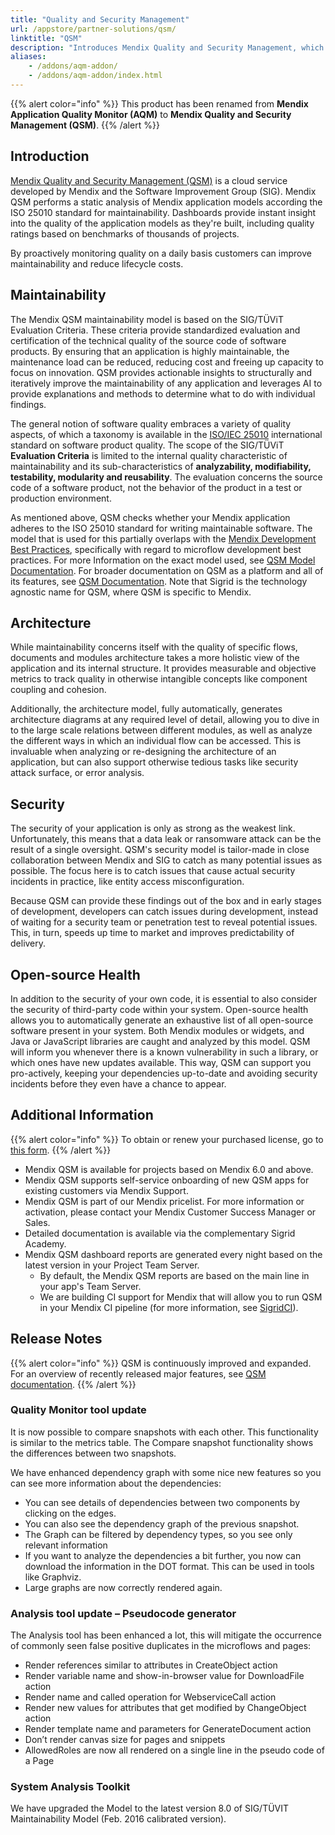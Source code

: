 ```yaml
---
title: "Quality and Security Management"
url: /appstore/partner-solutions/qsm/
linktitle: "QSM"
description: "Introduces Mendix Quality and Security Management, which is a cloud service developed by Mendix and the Software Improvement Group (SIG), and the implemented checks for best practices."
aliases:
    - /addons/aqm-addon/
    - /addons/aqm-addon/index.html
---
```


{{% alert color="info" %}}
This product has been renamed from **Mendix Application Quality Monitor (AQM)** to **Mendix Quality and Security Management (QSM)**.
{{% /alert %}}

## Introduction

[Mendix Quality and Security Management (QSM)](https://www.softwareimprovementgroup.com/solutions/sigrid-for-mendix-quality-and-security-management/) is a cloud service developed by Mendix and the Software Improvement Group (SIG). Mendix QSM performs a static analysis of Mendix application models according the ISO 25010 standard for maintainability. Dashboards provide instant insight into the quality of the application models as they're built, including quality ratings based on benchmarks of thousands of projects.

By proactively monitoring quality on a daily basis customers can improve maintainability and reduce lifecycle costs.

## Maintainability

The Mendix QSM maintainability model is based on the SIG/TÜViT Evaluation Criteria. These criteria provide standardized evaluation and certification of the technical quality of the source code of software products. By ensuring that an application is highly maintainable, the maintenance load can be reduced, reducing cost and freeing up capacity to focus on innovation. QSM provides actionable insights to structurally and iteratively improve the maintainability of any application and leverages AI to provide explanations and methods to determine what to do with individual findings. 

The general notion of software quality embraces a variety of quality aspects, of which a taxonomy is available in the [ISO/IEC 25010](https://iso25000.com/index.php/en/iso-25000-standards/iso-25010) international standard on software product quality. The scope of the SIG/TÜViT **Evaluation Criteria** is limited to the internal quality characteristic of maintainability and its sub-characteristics of **analyzability, modifiability, testability, modularity and reusability**. The evaluation concerns the source code of a software product, not the behavior of the product in a test or production environment. 

As mentioned above, QSM checks whether your Mendix application adheres to the ISO 25010 standard for writing maintainable software. The model that is used for this partially overlaps with the [Mendix Development Best Practices](/refguide/dev-best-practices/), specifically with regard to microflow development best practices. For more Information on the exact model used, see [QSM Model Documentation](https://www.softwareimprovementgroup.com/wp-content/uploads/SIG-TUViT-Evaluation-Criteria-Trusted-Product-Maintainability.pdf). For broader documentation on QSM as a platform and all of its features, see [QSM Documentation](https://docs.sigrid-says.com/). Note that Sigrid is the technology agnostic name for QSM, where QSM is specific to Mendix.

## Architecture

While maintainability concerns itself with the quality of specific flows, documents and modules architecture takes a more holistic view of the application and its internal structure. It provides measurable and objective metrics to track quality in otherwise intangible concepts like component coupling and cohesion.

Additionally, the architecture model, fully automatically, generates architecture diagrams at any required level of detail, allowing you to dive in to the large scale relations between different modules, as well as analyze the different ways in which an individual flow can be accessed. This is invaluable when analyzing or re-designing the architecture of an application, but can also support otherwise tedious tasks like security attack surface, or error analysis. 

## Security

The security of your application is only as strong as the weakest link. Unfortunately, this means that a data leak or ransomware attack can be the result of a single oversight. QSM's security model is tailor-made in close collaboration between Mendix and SIG to catch as many potential issues as possible. The focus here is to catch issues that cause actual security incidents in practice, like entity access misconfiguration. 

Because QSM can provide these findings out of the box and in early stages of development, developers can catch issues during development, instead of waiting for a security team or penetration test to reveal potential issues. This, in turn, speeds up time to market and improves predictability of delivery. 

## Open-source Health

In addition to the security of your own code, it is essential to also consider the security of third-party code within your system. Open-source health allows you to automatically generate an exhaustive list of all open-source software present in your system. Both Mendix modules or widgets, and Java or JavaScript libraries are caught and analyzed by this model. QSM will inform you whenever there is a known vulnerability in such a library, or which ones have new updates available. This way, QSM can support you pro-actively, keeping your dependencies up-to-date and avoiding security incidents before they even have a chance to appear. 

## Additional Information

{{% alert color="info" %}}
To obtain or renew your purchased license, go to [this form](https://addon.mendix.com/index.html).
{{% /alert %}}

* Mendix QSM is available for projects based on Mendix 6.0 and above.
* Mendix QSM supports self-service onboarding of new QSM apps for existing customers via Mendix Support.
* Mendix QSM is part of our Mendix pricelist. For more information or activation, please contact your Mendix Customer Success Manager or Sales.
* Detailed documentation is available via the complementary Sigrid Academy.
* Mendix QSM dashboard reports are generated every night based on the latest version in your Project Team Server.
    * By default, the Mendix QSM reports are based on the main line in your app's Team Server.
    * We are building CI support for Mendix that will allow you to run QSM in your Mendix CI pipeline (for more information, see [SigridCI](https://github.com/Software-Improvement-Group/sigridci)).

## Release Notes

{{% alert color="info" %}}
QSM is continuously improved and expanded. For an overview of recently released major features, see [QSM documentation](https://docs.sigrid-says.com/reference/release-notes.html). 
{{% /alert %}}

### Quality Monitor tool update

It is now possible to compare snapshots with each other. This functionality is similar to the metrics table.
The Compare snapshot functionality shows the differences between two snapshots.

We have enhanced dependency graph with some nice new features so you can see more information about the dependencies:

* You can see details of dependencies between two components by clicking on the edges.
* You can also see the dependency graph of the previous snapshot.
* The Graph can be filtered by dependency types, so you see only relevant information
* If you want to analyze the dependencies a bit further, you now can download the information in the DOT format. This can be used in tools like Graphviz.
* Large graphs are now correctly rendered again.

### Analysis tool update – Pseudocode generator

The Analysis tool has been enhanced a lot, this will mitigate the occurrence of commonly seen false positive duplicates in the microflows and pages:

* Render references similar to attributes in CreateObject action
* Render variable name and show-in-browser value for DownloadFile action
* Render name and called operation for WebserviceCall action
* Render new values for attributes that get modified by ChangeObject action
* Render template name and parameters for GenerateDocument action
* Don’t render canvas size for pages and snippets
* AllowedRoles are now all rendered on a single line in the pseudo code of a Page

### System Analysis Toolkit

We have upgraded the Model to the latest version 8.0 of SIG/TÜVIT Maintainability Model (Feb. 2016 calibrated version).
